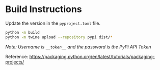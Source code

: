 # Build Instructions

Update the version in the `pyproject.toml` file.

```bash
python -m build
python -m twine upload --repository pypi dist/*
```

_Note: Username is `__token__` and the password is the PyPi API Token_

Reference: https://packaging.python.org/en/latest/tutorials/packaging-projects/

